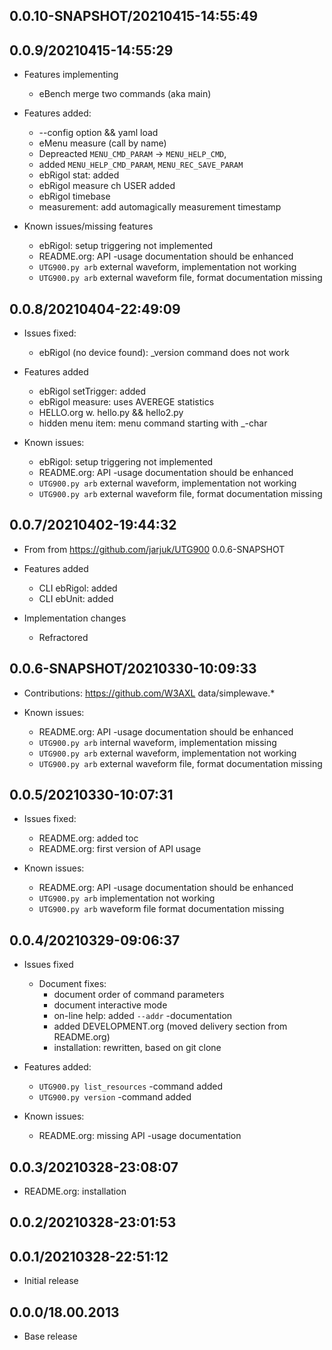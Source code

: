 ## 0.0.10-SNAPSHOT/20210415-14:55:49
## 0.0.9/20210415-14:55:29

- Features implementing
  - eBench merge two commands (aka main)
  
- Features added:
  - --config option  && yaml load
  - eMenu measure (call by name)
  - Depreacted `MENU_CMD_PARAM` -> `MENU_HELP_CMD`, 
  - added `MENU_HELP_CMD_PARAM`, `MENU_REC_SAVE_PARAM`
  - ebRigol stat: added
  - ebRigol measure ch USER added
  - ebRigol timebase
  - measurement: add automagically measurement timestamp

- Known issues/missing features
  - ebRigol: setup triggering not implemented
  - README.org: API -usage documentation should be enhanced
  - `UTG900.py arb` external waveform, implementation not working
  - `UTG900.py arb` external waveform file, format documentation missing


## 0.0.8/20210404-22:49:09


- Issues fixed:
  - ebRigol (no device found): _version command does not work


- Features added
  - ebRigol setTrigger: added
  - ebRigol measure: uses AVEREGE  statistics
  - HELLO.org w. hello.py && hello2.py
  - hidden menu item: menu command starting with _-char

- Known issues:
  - ebRigol: setup triggering not implemented
  - README.org: API -usage documentation should be enhanced
  - `UTG900.py arb` external waveform, implementation not working
  - `UTG900.py arb` external waveform file, format documentation missing


## 0.0.7/20210402-19:44:32

- From from https://github.com/jarjuk/UTG900 0.0.6-SNAPSHOT

- Features added
  - CLI ebRigol: added
  - CLI ebUnit: added

- Implementation changes
  - Refractored

## 0.0.6-SNAPSHOT/20210330-10:09:33

- Contributions: https://github.com/W3AXL data/simplewave.*

- Known issues:
  - README.org: API -usage documentation should be enhanced
  - `UTG900.py arb` internal waveform, implementation missing
  - `UTG900.py arb` external waveform, implementation not working
  - `UTG900.py arb` external waveform file, format documentation missing

## 0.0.5/20210330-10:07:31

- Issues fixed:
  - README.org: added toc
  - README.org: first version of API usage

- Known issues:
  - README.org: API -usage documentation should be enhanced
  - `UTG900.py arb` implementation not working
  - `UTG900.py arb` waveform file format documentation missing

## 0.0.4/20210329-09:06:37

- Issues fixed
  - Document fixes: 
    - document order of command parameters
    - document interactive mode
    - on-line help: added `--addr` -documentation
    - added DEVELOPMENT.org (moved delivery section from README.org)
    - installation: rewritten, based on git clone

- Features added:
  - `UTG900.py list_resources` -command added
  - `UTG900.py version`  -command added

- Known issues:
  - README.org: missing API -usage documentation

  

## 0.0.3/20210328-23:08:07

- README.org: installation

## 0.0.2/20210328-23:01:53



## 0.0.1/20210328-22:51:12

* Initial release

## 0.0.0/18.00.2013

* Base release

